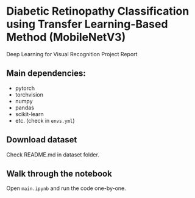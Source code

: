# Diabetic Retinopathy Classification using Transfer Learning-Based Method (MobileNetV3)
Deep Learning for Visual Recognition Project Report

## Main dependencies:
 - pytorch
 - torchvision
 - numpy
 - pandas
 - scikit-learn
 - etc. (check in `envs.yml`)

## Download dataset

Check README.md in dataset folder.

## Walk through the notebook

Open `main.ipynb` and run the code one-by-one.